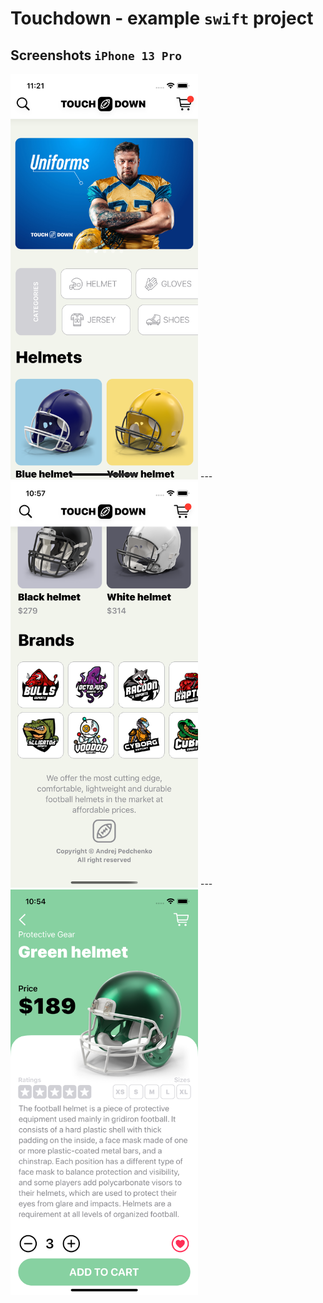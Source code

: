 # Touchdown - example `swift` project

## Screenshots `iPhone 13 Pro`
<img src="readme-images/iPhone-13-pro-home-1.png" width="300">
---
<img src="readme-images/iPhone-13-pro-home-2.png" width="300">
---
<img src="readme-images/iPhone-13-pro-detail-view.png" width="300">
